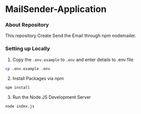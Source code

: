 # MailSender-Application

### About Repository

This repository Create Send the Email through npm nodemailer.

### Setting up Locally

1. Copy the `.env.example` to `.env` and enter details to .env file

```bash
cp .env.example .env
```

2. Install Packages via npm

```bash
npm install
```

3. Run the Node.JS Development Server

```bash
node index.js
```

